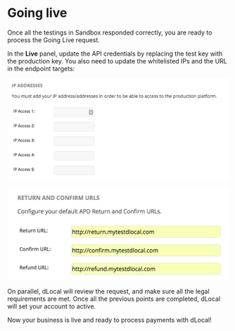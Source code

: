 # Going live

Once all the testings in Sandbox responded correctly, you are ready to process the Going Live request.

In the **Live** panel, update the API credentials by replacing the test key with the production key. You also need to update the whitelisted IPs and the URL in the endpoint targets:

![](../../.gitbook/assets/screen-shot-2018-10-09-at-7.41.25-am%20%281%29.png)

![](../../.gitbook/assets/screen-shot-2018-10-09-at-7.43.04-am.png)

On parallel, dLocal will review the request, and make sure all the legal requirements are met. Once all the previous points are completed, dLocal will set your account to active. 

Now your business is live and ready to process payments with dLocal!

